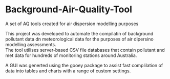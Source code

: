 # Background-Air-Quality-Tool
A set of AQ tools created for air dispersion modelling purposes

This project was developed to automate the compilatin of background pollutant data dn meteorological data for the purposes of air dipersino modelling assessments.  
The tool utilises server-based CSV file databases that contain pollutant and met data for hundreds of monitoring stations around Australia.  

A GUI was generted using the gooey package to assist fast complilation of data into tables and charts with a range of custom settings.
